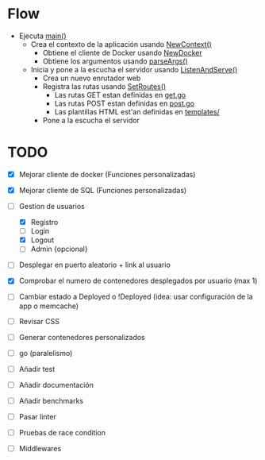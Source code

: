 # Flow

- Ejecuta [main()](./main.go)
    - Crea el contexto de la aplicación usando [NewContext()](./server/config/context.go)
        - Obtiene el cliente de Docker usando [NewDocker](./server/docker/client.go)
        - Obtiene los argumentos usando [parseArgs()](./server/config/args.go)
    - Inicia y pone a la escucha el servidor usando [ListenAndServe()](./server/server.go)
        - Crea un nuevo enrutador web 
        - Registra las rutas usando [SetRoutes()](./server/routes/index.go)
            - Las rutas GET estan definidas en [get.go](./server/routes/get.go)
            - Las rutas POST estan definidas en [post.go](./server/routes/post.go)
            - Las plantillas HTML est'an definidas en [templates/](./server/templates/)
        - Pone a la escucha el servidor

# TODO
- [X] Mejorar cliente de docker (Funciones personalizadas)
- [X] Mejorar cliente de SQL (Funciones personalizadas)
- [ ] Gestion de usuarios
    - [X] Registro
    - [ ] Login
    - [X] Logout
    - [ ] Admin {opcional}
- [ ] Desplegar en puerto aleatorio + link al usuario
- [X] Comprobar el numero de contenedores desplegados por usuario (max 1)
- [ ] Cambiar estado a Deployed o !Deployed (idea: usar configuración de la app o memcache)
- [ ] Revisar CSS

- [ ] Generar contenedores personalizados
- [ ] go (paralelismo)
- [ ] Añadir test
- [ ] Añadir documentación
- [ ] Añadir benchmarks
- [ ] Pasar linter
- [ ] Pruebas de race condition
- [ ] Middlewares